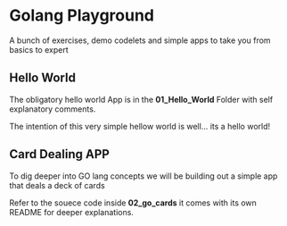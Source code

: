 # Golang Playground

A bunch of exercises, demo codelets and simple apps to take you from basics to expert

## Hello World

The obligatory hello world App is in the **01_Hello_World** Folder with self explanatory comments.

The intention of this very simple hellow world is well... its a hello world!

## Card Dealing APP

To dig deeper into GO lang concepts we will be building out a simple app that deals a deck of cards

Refer to the souece code inside **02_go_cards** it comes with its own README for deeper explanations.

